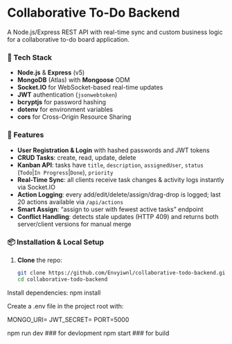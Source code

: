 # Collaborative To-Do Backend

A Node.js/Express REST API with real-time sync and custom business logic for a collaborative to-do board application.

### 🔧 Tech Stack

- **Node.js** & **Express** (v5)  
- **MongoDB** (Atlas) with **Mongoose** ODM  
- **Socket.IO** for WebSocket-based real-time updates  
- **JWT** authentication (`jsonwebtoken`)  
- **bcryptjs** for password hashing  
- **dotenv** for environment variables  
- **cors** for Cross-Origin Resource Sharing  

### 🚀 Features

- **User Registration & Login** with hashed passwords and JWT tokens  
- **CRUD Tasks**: create, read, update, delete  
- **Kanban API**: tasks have `title`, `description`, `assignedUser`, `status` (`Todo`|`In Progress`|`Done`), `priority`  
- **Real-Time Sync**: all clients receive task changes & activity logs instantly via Socket.IO  
- **Action Logging**: every add/edit/delete/assign/drag-drop is logged; last 20 actions available via `/api/actions`  
- **Smart Assign**: “assign to user with fewest active tasks” endpoint  
- **Conflict Handling**: detects stale updates (HTTP 409) and returns both server/client versions for manual merge  

### 📦 Installation & Local Setup

1. **Clone** the repo:
   ```bash
   git clone https://github.com/Envyiwnl/collaborative-todo-backend.git
   cd collaborative-todo-backend

Install dependencies:
npm install

Create a .env file in the project root with:

MONGO_URI=<your MongoDB Atlas URI>
JWT_SECRET=<your JWT secret>
PORT=5000

npm run dev ### for devlopment
npm start ### for build
